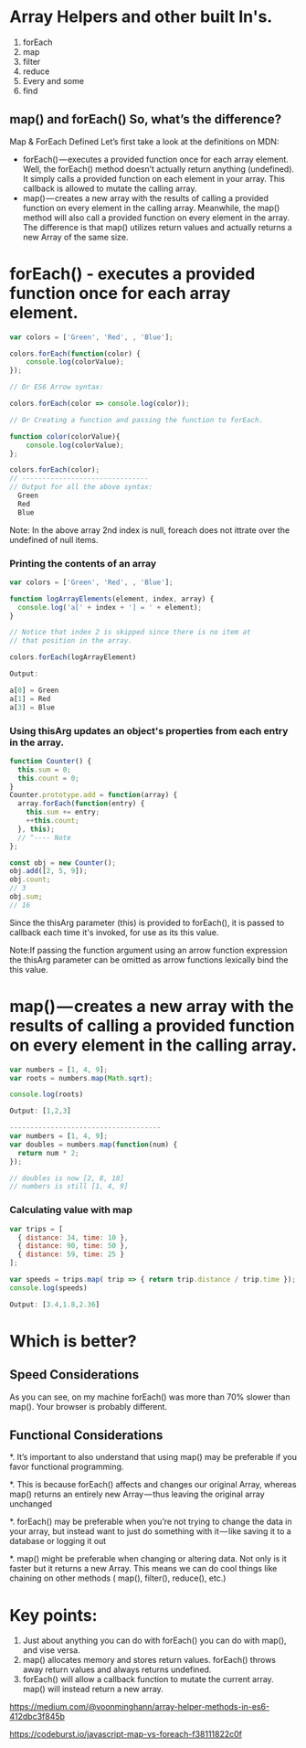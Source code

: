# Array Helpers and other built In's.

1. forEach
2. map
3. filter
4. reduce
5. Every and some
6. find 

## map() and forEach() So, what’s the difference?

Map & ForEach Defined
Let’s first take a look at the definitions on MDN:

* forEach() — executes a provided function once for each array element.
  Well, the forEach() method doesn’t actually return anything (undefined). It simply calls a provided function on each element   in your array. This callback is allowed to mutate the calling array.
* map() — creates a new array with the results of calling a provided function on every element in the calling array.
  Meanwhile, the map() method will also call a provided function on every element in the array. The difference is that map()     utilizes return values and actually returns a new Array of the same size.


# forEach() - executes a provided function once for each array element.

```javascript
var colors = ['Green', 'Red', , 'Blue'];

colors.forEach(function(color) {
	console.log(colorValue); 
});

// Or ES6 Arrow syntax:

colors.forEach(color => console.log(color));

// Or Creating a function and passing the function to forEach.

function color(colorValue){
	console.log(colorValue);
};

colors.forEach(color);
// -------------------------------
// Output for all the above syntax:
  Green
  Red
  Blue

```

Note: In the above array 2nd index is null, foreach does not ittrate over the undefined of null items.


### Printing the contents of an array
```javascript
var colors = ['Green', 'Red', , 'Blue'];

function logArrayElements(element, index, array) {
  console.log('a[' + index + '] = ' + element);
}

// Notice that index 2 is skipped since there is no item at
// that position in the array.

colors.forEach(logArrayElement)

Output:

a[0] = Green
a[1] = Red
a[3] = Blue

```
### Using thisArg updates an object's properties from each entry in the array.

```javascript
function Counter() {
  this.sum = 0;
  this.count = 0;
}
Counter.prototype.add = function(array) {
  array.forEach(function(entry) {
    this.sum += entry;
    ++this.count;
  }, this);
  // ^---- Note
};

const obj = new Counter();
obj.add([2, 5, 9]);
obj.count;
// 3 
obj.sum;
// 16

```
Since the thisArg parameter (this) is provided to forEach(), it is passed to callback each time it's invoked, for use as its this value.

Note:If passing the function argument using an arrow function expression the thisArg parameter can be omitted as arrow functions lexically bind the this value.

# map() — creates a new array with the results of calling a provided function on every element in the calling array.

```javascript
var numbers = [1, 4, 9];
var roots = numbers.map(Math.sqrt);

console.log(roots)

Output: [1,2,3]

-------------------------------------
var numbers = [1, 4, 9];
var doubles = numbers.map(function(num) {
  return num * 2;
});

// doubles is now [2, 8, 18]
// numbers is still [1, 4, 9]
```
### Calculating value with map

```javascript
var trips = [
  { distance: 34, time: 10 },
  { distance: 90, time: 50 },
  { distance: 59, time: 25 }
];

var speeds = trips.map( trip => { return trip.distance / trip.time });
console.log(speeds)

Output: [3.4,1.8,2.36]
```

# Which is better?

## Speed Considerations

[](https://cdn-images-1.medium.com/max/1600/1*aVOlJ0l02ymgVrQ8axIBrQ.png)
As you can see, on my machine forEach() was more than 70% slower than map(). Your browser is probably different.

## Functional Considerations
*. It’s important to also understand that using map() may be preferable if you favor functional programming.

*. This is because forEach() affects and changes our original Array, whereas map() returns an entirely new Array — thus leaving the original array unchanged

*. forEach() may be preferable when you’re not trying to change the data in your array, but instead want to just do something with it — like saving it to a database or logging it out

*. map() might be preferable when changing or altering data. Not only is it faster but it returns a new Array. This means we can do cool things like chaining on other methods ( map(), filter(), reduce(), etc.)

# Key points:

1. Just about anything you can do with forEach() you can do with map(), and vise versa.
2. map() allocates memory and stores return values. forEach() throws away return values and always returns undefined.
2. forEach() will allow a callback function to mutate the current array. map() will instead return a new array.





https://medium.com/@voonminghann/array-helper-methods-in-es6-412dbc3f845b

https://codeburst.io/javascript-map-vs-foreach-f38111822c0f
